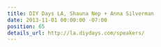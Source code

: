 ```yaml
---
title: DIY Days LA, Shauna Nep + Anna Silverman
date: 2013-11-01 00:00:00 -07:00
position: 65
details_url: http://la.diydays.com/speakers/
---
```


